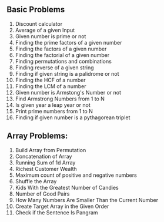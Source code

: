 ## Basic Problems
1. Discount calculator
2. Average of a given Input
3. Given number is prime or not
4. Finding the prime factors of a given number
5. Finding the factors of a given number
6. Finding the factorial of a given number
7. Finding permutations and combinations
8. Finding reverse of a given string
9. Finding if given string is a palidrome or not
10. Finding the HCF of a number
11. Finding the LCM of a number
12. Given number is Armstong's Number or not
13. Find Armstrong Numbers from 1 to N
14. Is given year a leap year or not
15. Print prime numbers from 1 to N
16. Finding if given number is a pythagorean triplet

## Array Problems:
1. Build Array from Permutation
2. Concatenation of Array
3. Running Sum of 1d Array
4. Richest Customer Wealth
5. Maximum count of positive and negative numbers
6. Shuffle the Array
7. Kids With the Greatest Number of Candies
8. Number of Good Pairs
9. How Many Numbers Are Smaller Than the Current Number
10. Create Target Array in the Given Order
11. Check if the Sentence Is Pangram
